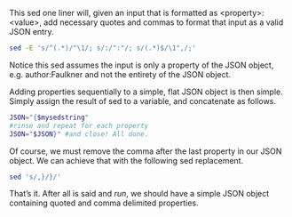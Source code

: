 This sed one liner will, given an input that is formatted as \<property\>:\<value\>, add necessary quotes and commas to format that input as a valid JSON entry.

```sh
sed -E 's/^(.*)/"\1/; s/:/":"/; s/(.*)$/\1",/;'
```

Notice this sed assumes the input is only a property of the JSON object, e.g. author:Faulkner and not the entirety of the JSON object.

Adding properties sequentially to a simple, flat JSON object is then simple. Simply assign the result of sed to a variable, and concatenate as follows.

```sh
JSON="{$mysedstring"
#rinse and repeat for each property 
JSON="$JSON}" #and close! All done.
```

Of course, we must remove the comma after the last property in our JSON object. We can achieve that with the following sed replacement.

```sh
sed 's/,}/}/'
```

That’s it. After all is said and *run*, we should have a simple JSON object containing quoted and comma delimited properties.